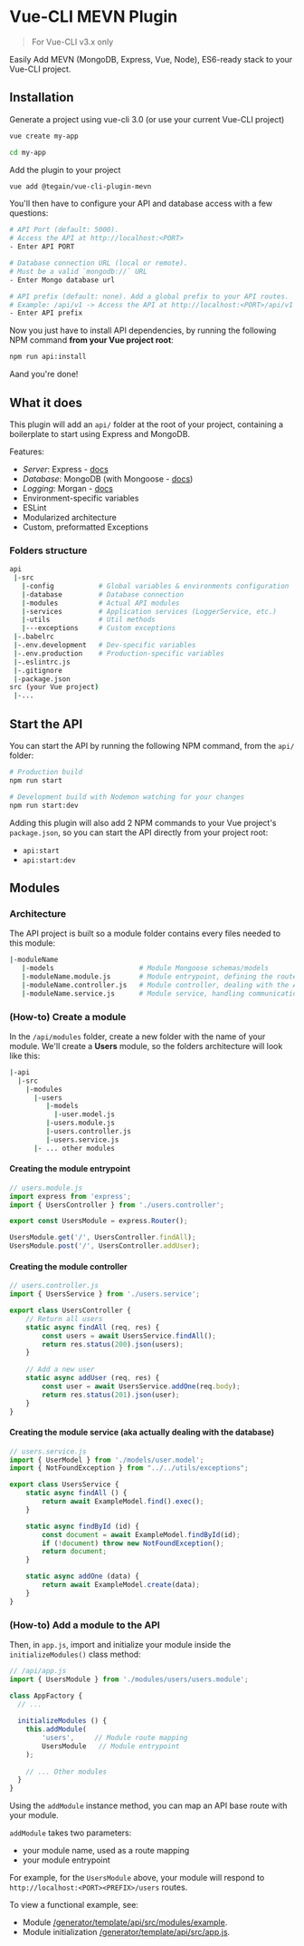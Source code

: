 # Vue-CLI MEVN Plugin

> For Vue-CLI v3.x only

Easily Add MEVN (MongoDB, Express, Vue, Node), ES6-ready stack to your Vue-CLI project.

## Installation

Generate a project using vue-cli 3.0 (or use your current Vue-CLI project)

```bash
vue create my-app

cd my-app
```

Add the plugin to your project

```bash
vue add @tegain/vue-cli-plugin-mevn
```

You'll then have to configure your API and database access with a few questions:

```bash
# API Port (default: 5000). 
# Access the API at http://localhost:<PORT>
- Enter API PORT

# Database connection URL (local or remote). 
# Must be a valid `mongodb://` URL
- Enter Mongo database url 

# API prefix (default: none). Add a global prefix to your API routes. 
# Example: /api/v1 -> Access the API at http://localhost:<PORT>/api/v1
- Enter API prefix
```

Now you just have to install API dependencies, by running the following NPM command **from your Vue project root**:

```bash
npm run api:install
```

Aand you're done!

## What it does

This plugin will add an `api/` folder at the root of your project,
containing a boilerplate to start using Express and MongoDB.

Features:

- *Server*: Express - [docs](https://expressjs.com)
- *Database*: MongoDB (with Mongoose - [docs](https://mongoosejs.com/docs/))
- *Logging*: Morgan - [docs](https://github.com/expressjs/morgan)
- Environment-specific variables
- ESLint
- Modularized architecture
- Custom, preformatted Exceptions

### Folders structure

```bash
api
 |-src
   |-config           # Global variables & environments configuration
   |-database         # Database connection
   |-modules          # Actual API modules
   |-services         # Application services (LoggerService, etc.)
   |-utils            # Util methods
   |---exceptions     # Custom exceptions
 |-.babelrc 
 |-.env.development   # Dev-specific variables
 |-.env.production    # Production-specific variables
 |-.eslintrc.js
 |-.gitignore
 |-package.json
src (your Vue project)
 |-...
```

## Start the API

You can start the API by running the following NPM command, from the `api/` folder:

```bash
# Production build
npm run start

# Development build with Nodemon watching for your changes
npm run start:dev
```

Adding this plugin will also add 2 NPM commands to your Vue project's `package.json`,
so you can start the API directly from your project root:
- `api:start`
- `api:start:dev`

## Modules

### Architecture

The API project is built so a module folder contains every files needed to this module:

```bash
|-moduleName
   |-models                     # Module Mongoose schemas/models
   |-moduleName.module.js       # Module entrypoint, defining the routes / HTTP methods association
   |-moduleName.controller.js   # Module controller, dealing with the API logic
   |-moduleName.service.js      # Module service, handling communication with the database
```

### (How-to) Create a module

In the `/api/modules` folder, create a new folder with the name of your module.
We'll create a **Users** module, so the folders architecture will look like this:

```bash
|-api
  |-src
    |-modules
      |-users
         |-models
           |-user.model.js
         |-users.module.js
         |-users.controller.js
         |-users.service.js
      |- ... other modules
```

#### Creating the module entrypoint

```js
// users.module.js
import express from 'express';
import { UsersController } from './users.controller';

export const UsersModule = express.Router();

UsersModule.get('/', UsersController.findAll);
UsersModule.post('/', UsersController.addUser);
```

#### Creating the module controller

```js
// users.controller.js
import { UsersService } from './users.service';

export class UsersController {
	// Return all users
	static async findAll (req, res) {
		const users = await UsersService.findAll();
		return res.status(200).json(users);
	}
	
	// Add a new user
	static async addUser (req, res) {
		const user = await UsersService.addOne(req.body);
		return res.status(201).json(user);
	}
}
```

#### Creating the module service (aka actually dealing with the database)

```js
// users.service.js
import { UserModel } from './models/user.model';
import { NotFoundException } from "../../utils/exceptions";

export class UsersService {
	static async findAll () {
		return await ExampleModel.find().exec();
	}

	static async findById (id) {
		const document = await ExampleModel.findById(id);
		if (!document) throw new NotFoundException();
		return document;
	}

	static async addOne (data) {
		return await ExampleModel.create(data);
	}
}
```

### (How-to) Add a module to the API

Then, in `app.js`, import and initialize your module inside the `initializeModules()` class method:

```js
// /api/app.js
import { UsersModule } from './modules/users/users.module';

class AppFactory {
  // ...
	
  initializeModules () {
    this.addModule(
    	'users',     // Module route mapping
    	UsersModule   // Module entrypoint
    );
    
    // ... Other modules
  }
}
```

Using the `addModule` instance method, you can map an API base route with your module.

`addModule` takes two parameters: 
- your module name, used as a route mapping
- your module entrypoint

For example, for the `UsersModule` above, your module will respond to `http://localhost:<PORT><PREFIX>/users` routes.

To view a functional example, see:
- Module [/generator/template/api/src/modules/example](./generator/template/api/src/modules/example).
- Module initialization [/generator/template/api/src/app.js](./generator/template/api/src/app.js).
